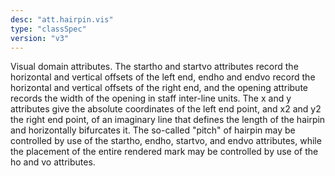 ```yaml
---
desc: "att.hairpin.vis"
type: "classSpec"
version: "v3"
---
```


Visual domain attributes. The startho and startvo attributes record the horizontal
and
vertical offsets of the left end, endho and endvo record the horizontal and vertical
offsets
of the right end, and the opening attribute records the width of the opening in staff
inter-line units. The x and y attributes give the absolute coordinates of the left
end
point, and x2 and y2 the right end point, of an imaginary line that defines the length
of
the hairpin and horizontally bifurcates it. The so-called "pitch" of hairpin may be
controlled by use of the startho, endho, startvo, and endvo attributes, while the
placement
of the entire rendered mark may be controlled by use of the ho and vo attributes.
